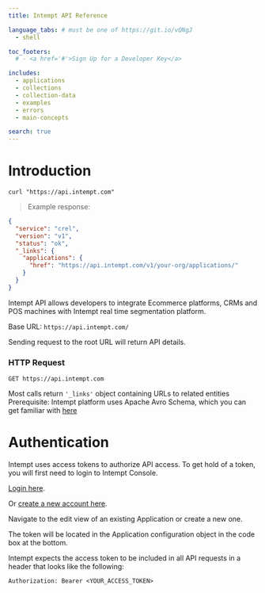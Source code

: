 ```yaml
---
title: Intempt API Reference

language_tabs: # must be one of https://git.io/vQNgJ
  - shell

toc_footers:
  # - <a href='#'>Sign Up for a Developer Key</a>

includes:
  - applications
  - collections
  - collection-data
  - examples
  - errors
  - main-concepts

search: true
---
```


# Introduction

```shell
curl "https://api.intempt.com"
```

> Example response:

```json
{
  "service": "crel",
  "version": "v1",
  "status": "ok",
  "_links": {
    "applications": {
      "href": "https://api.intempt.com/v1/your-org/applications/"
    }
  }
}
```

Intempt API allows developers to integrate Ecommerce platforms, CRMs and POS machines with Intempt real time segmentation platform.

Base URL: `https://api.intempt.com/`

Sending request to the root URL will return API details.

### HTTP Request

`GET https://api.intempt.com`

<aside class="success">Most calls return <code>'_links'</code> object containing URLs to related entities</aside>

<aside class="notice">Prerequisite: Intempt platform uses Apache Avro Schema, which you can get familiar with <a href="https://avro.apache.org/docs/current/spec.html">here</a></aside>



# Authentication

Intempt uses access tokens to authorize API access. To get hold of a token, you will first need to login to Intempt Console.

[Login here](https://app.intempt.com/).

Or [create a new account here](https://app.intempt.com).

Navigate to the edit view of an existing Application or create a new one.

The token will be located in the Application configuration object in the code box at the bottom.

Intempt expects the access token to be included in all API requests in a header that looks like the following:

`Authorization: Bearer <YOUR_ACCESS_TOKEN>`


